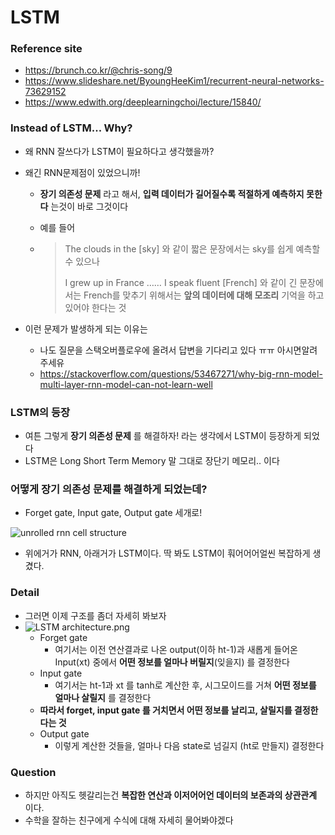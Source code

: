 # LSTM

### Reference site

* https://brunch.co.kr/@chris-song/9
* https://www.slideshare.net/ByoungHeeKim1/recurrent-neural-networks-73629152
* https://www.edwith.org/deeplearningchoi/lecture/15840/



### Instead of LSTM... Why?

* 왜 RNN 잘쓰다가 LSTM이 필요하다고 생각했을까?

* 왜긴 RNN문제점이 있었으니까!

  * **장기 의존성 문제** 라고 해서, **입력 데이터가 길어질수록 적절하게 예측하지 못한다** 는것이 바로 그것이다

  * 예를 들어

  * > The clouds in the [sky] 와 같이 짧은 문장에서는 sky를 쉽게 예측할 수 있으나
    >
    > I grew up in France …… I speak fluent [French] 와 같이 긴 문장에서는 French를 맞추기 위해서는 **앞의 데이터에 대해 모조리** 기억을 하고 있어야 한다는 것

* 이런 문제가 발생하게 되는 이유는

  * 나도 질문을 스택오버플로우에 올려서 답변을 기다리고 있다 ㅠㅠ 아시면알려주세유
  * https://stackoverflow.com/questions/53467271/why-big-rnn-model-multi-layer-rnn-model-can-not-learn-well


### LSTM의 등장

* 여튼 그렇게 **장기 의존성 문제** 를 해결하자! 라는 생각에서 LSTM이 등장하게 되었다
* LSTM은 Long Short Term Memory 말 그대로 장단기 메모리.. 이다



### 어떻게 장기 의존성 문제를 해결하게 되었는데?

* Forget gate, Input gate, Output gate 세개로!

![unrolled rnn cell structure](https://d3ansictanv2wj.cloudfront.net/figure1-4ee485edcb5d51bbed8e4fa14d54a649.jpg)



* 위에거가 RNN, 아래거가 LSTM이다. 딱 봐도 LSTM이 훠어어어얼씬 복잡하게 생겼다.



### Detail

* 그러면 이제 구조를 좀더 자세히 봐보자
* ![LSTM architecture.png](/snaag/TIL/blob/master/Img/DL/LSTM%20architecture.png?raw=true)
  * Forget gate
    * 여기서는 이전 연산결과로 나온 output(이하 ht-1)과 새롭게 들어온 Input(xt) 중에서 **어떤 정보를 얼마나 버릴지**(잊을지) 를 결정한다
  * Input gate
    * 여기서는 ht-1과 xt 를 tanh로 계산한 후, 시그모이드를 거쳐 **어떤 정보를 얼마나 살릴지** 를 결정한다
  * **따라서 forget, input gate 를 거치면서 어떤 정보를 날리고, 살릴지를 결정한다는 것**
  * Output gate
    * 이렇게 계산한 것들을, 얼마나 다음 state로 넘길지 (ht로 만들지) 결정한다



### Question

* 하지만 아직도 헷갈리는건 **복잡한 연산과 이저어어언 데이터의 보존과의 상관관계** 이다.
* 수학을 잘하는 친구에게 수식에 대해 자세히 물어봐야겠다







